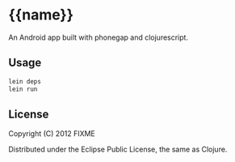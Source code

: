 # {{name}}

An Android app built with phonegap and clojurescript.

## Usage

```bash
lein deps
lein run
```

## License

Copyright (C) 2012 FIXME

Distributed under the Eclipse Public License, the same as Clojure.
